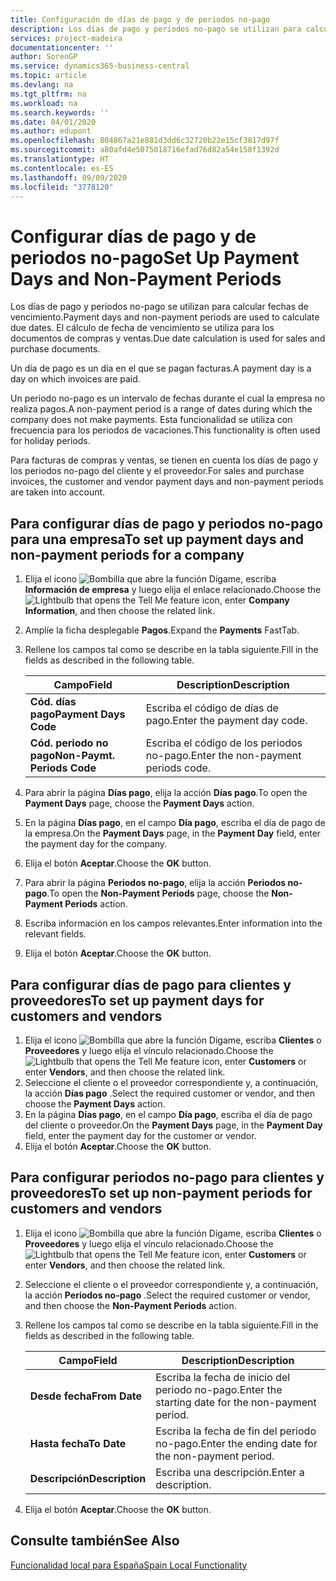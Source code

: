 ```yaml
---
title: Configuración de días de pago y de periodos no-pago
description: Los días de pago y periodos no-pago se utilizan para calcular fechas de vencimiento. El cálculo de fecha de vencimiento se utiliza para los documentos de compras y ventas.
services: project-madeira
documentationcenter: ''
author: SorenGP
ms.service: dynamics365-business-central
ms.topic: article
ms.devlang: na
ms.tgt_pltfrm: na
ms.workload: na
ms.search.keywords: ''
ms.date: 04/01/2020
ms.author: edupont
ms.openlocfilehash: 804867a21e881d3dd6c32720b22e15cf3817d97f
ms.sourcegitcommit: a80afd4e5075018716efad76d82a54e158f1392d
ms.translationtype: HT
ms.contentlocale: es-ES
ms.lasthandoff: 09/09/2020
ms.locfileid: "3778120"
---
```

# <a name="set-up-payment-days-and-non-payment-periods"></a><span data-ttu-id="969a6-104">Configurar días de pago y de periodos no-pago</span><span class="sxs-lookup"><span data-stu-id="969a6-104">Set Up Payment Days and Non-Payment Periods</span></span>
<span data-ttu-id="969a6-105">Los días de pago y periodos no-pago se utilizan para calcular fechas de vencimiento.</span><span class="sxs-lookup"><span data-stu-id="969a6-105">Payment days and non-payment periods are used to calculate due dates.</span></span> <span data-ttu-id="969a6-106">El cálculo de fecha de vencimiento se utiliza para los documentos de compras y ventas.</span><span class="sxs-lookup"><span data-stu-id="969a6-106">Due date calculation is used for sales and purchase documents.</span></span>  

<span data-ttu-id="969a6-107">Un día de pago es un día en el que se pagan facturas.</span><span class="sxs-lookup"><span data-stu-id="969a6-107">A payment day is a day on which invoices are paid.</span></span>  

<span data-ttu-id="969a6-108">Un periodo no-pago es un intervalo de fechas durante el cual la empresa no realiza pagos.</span><span class="sxs-lookup"><span data-stu-id="969a6-108">A non-payment period is a range of dates during which the company does not make payments.</span></span> <span data-ttu-id="969a6-109">Esta funcionalidad se utiliza con frecuencia para los periodos de vacaciones.</span><span class="sxs-lookup"><span data-stu-id="969a6-109">This functionality is often used for holiday periods.</span></span>  

<span data-ttu-id="969a6-110">Para facturas de compras y ventas, se tienen en cuenta los días de pago y los periodos no-pago del cliente y el proveedor.</span><span class="sxs-lookup"><span data-stu-id="969a6-110">For sales and purchase invoices, the customer and vendor payment days and non-payment periods are taken into account.</span></span>  

## <a name="to-set-up-payment-days-and-non-payment-periods-for-a-company"></a><span data-ttu-id="969a6-111">Para configurar días de pago y periodos no-pago para una empresa</span><span class="sxs-lookup"><span data-stu-id="969a6-111">To set up payment days and non-payment periods for a company</span></span>  

1.  <span data-ttu-id="969a6-112">Elija el icono ![Bombilla que abre la función Dígame](../../media/ui-search/search_small.png "Dígame qué desea hacer"), escriba **Información de empresa** y luego elija el enlace relacionado.</span><span class="sxs-lookup"><span data-stu-id="969a6-112">Choose the ![Lightbulb that opens the Tell Me feature](../../media/ui-search/search_small.png "Tell me what you want to do") icon, enter **Company Information**, and then choose the related link.</span></span>  
2.  <span data-ttu-id="969a6-113">Amplíe la ficha desplegable **Pagos**.</span><span class="sxs-lookup"><span data-stu-id="969a6-113">Expand the **Payments** FastTab.</span></span>  
3.  <span data-ttu-id="969a6-114">Rellene los campos tal como se describe en la tabla siguiente.</span><span class="sxs-lookup"><span data-stu-id="969a6-114">Fill in the fields as described in the following table.</span></span>  

    |<span data-ttu-id="969a6-115">Campo</span><span class="sxs-lookup"><span data-stu-id="969a6-115">Field</span></span>|<span data-ttu-id="969a6-116">Description</span><span class="sxs-lookup"><span data-stu-id="969a6-116">Description</span></span>|  
    |---------------------------------|---------------------------------------|  
    |<span data-ttu-id="969a6-117">**Cód. días pago**</span><span class="sxs-lookup"><span data-stu-id="969a6-117">**Payment Days Code**</span></span>|<span data-ttu-id="969a6-118">Escriba el código de días de pago.</span><span class="sxs-lookup"><span data-stu-id="969a6-118">Enter the payment day code.</span></span>|  
    |<span data-ttu-id="969a6-119">**Cód. periodo no pago**</span><span class="sxs-lookup"><span data-stu-id="969a6-119">**Non-Paymt. Periods Code**</span></span>|<span data-ttu-id="969a6-120">Escriba el código de los periodos no-pago.</span><span class="sxs-lookup"><span data-stu-id="969a6-120">Enter the non-payment periods code.</span></span>|  

4.  <span data-ttu-id="969a6-121">Para abrir la página **Días pago**, elija la acción **Días pago**.</span><span class="sxs-lookup"><span data-stu-id="969a6-121">To open the **Payment Days** page, choose the **Payment Days** action.</span></span>  
5.  <span data-ttu-id="969a6-122">En la página **Días pago**, en el campo **Día pago**, escriba el día de pago de la empresa.</span><span class="sxs-lookup"><span data-stu-id="969a6-122">On the **Payment Days** page, in the **Payment Day** field, enter the payment day for the company.</span></span>  
6.  <span data-ttu-id="969a6-123">Elija el botón **Aceptar**.</span><span class="sxs-lookup"><span data-stu-id="969a6-123">Choose the **OK** button.</span></span>  
7.  <span data-ttu-id="969a6-124">Para abrir la página **Periodos no-pago**, elija la acción **Periodos no-pago**.</span><span class="sxs-lookup"><span data-stu-id="969a6-124">To open the **Non-Payment Periods** page, choose the **Non-Payment Periods** action.</span></span>  
8.  <span data-ttu-id="969a6-125">Escriba información en los campos relevantes.</span><span class="sxs-lookup"><span data-stu-id="969a6-125">Enter information into the relevant fields.</span></span>  
9. <span data-ttu-id="969a6-126">Elija el botón **Aceptar**.</span><span class="sxs-lookup"><span data-stu-id="969a6-126">Choose the **OK** button.</span></span>  

## <a name="to-set-up-payment-days-for-customers-and-vendors"></a><span data-ttu-id="969a6-127">Para configurar días de pago para clientes y proveedores</span><span class="sxs-lookup"><span data-stu-id="969a6-127">To set up payment days for customers and vendors</span></span>  

1.  <span data-ttu-id="969a6-128">Elija el icono ![Bombilla que abre la función Dígame](../../media/ui-search/search_small.png "Dígame qué desea hacer"), escriba **Clientes** o **Proveedores** y luego elija el vínculo relacionado.</span><span class="sxs-lookup"><span data-stu-id="969a6-128">Choose the ![Lightbulb that opens the Tell Me feature](../../media/ui-search/search_small.png "Tell me what you want to do") icon, enter **Customers** or enter **Vendors**, and then choose the related link.</span></span>  
2.  <span data-ttu-id="969a6-129">Seleccione el cliente o el proveedor correspondiente y, a continuación, la acción **Días pago** .</span><span class="sxs-lookup"><span data-stu-id="969a6-129">Select the required customer or vendor, and then choose the **Payment Days** action.</span></span>  
3.  <span data-ttu-id="969a6-130">En la página **Días pago**, en el campo **Día pago**, escriba el día de pago del cliente o proveedor.</span><span class="sxs-lookup"><span data-stu-id="969a6-130">On the **Payment Days** page, in the **Payment Day** field, enter the payment day for the customer or vendor.</span></span>  
4.  <span data-ttu-id="969a6-131">Elija el botón **Aceptar**.</span><span class="sxs-lookup"><span data-stu-id="969a6-131">Choose the **OK** button.</span></span>  

## <a name="to-set-up-non-payment-periods-for-customers-and-vendors"></a><span data-ttu-id="969a6-132">Para configurar periodos no-pago para clientes y proveedores</span><span class="sxs-lookup"><span data-stu-id="969a6-132">To set up non-payment periods for customers and vendors</span></span>  

1.  <span data-ttu-id="969a6-133">Elija el icono ![Bombilla que abre la función Dígame](../../media/ui-search/search_small.png "Dígame qué desea hacer"), escriba **Clientes** o **Proveedores** y luego elija el vínculo relacionado.</span><span class="sxs-lookup"><span data-stu-id="969a6-133">Choose the ![Lightbulb that opens the Tell Me feature](../../media/ui-search/search_small.png "Tell me what you want to do") icon, enter **Customers** or enter **Vendors**, and then choose the related link.</span></span>  
2.  <span data-ttu-id="969a6-134">Seleccione el cliente o el proveedor correspondiente y, a continuación, la acción **Periodos no-pago** .</span><span class="sxs-lookup"><span data-stu-id="969a6-134">Select the required customer or vendor, and then choose the **Non-Payment Periods** action.</span></span>  
3.  <span data-ttu-id="969a6-135">Rellene los campos tal como se describe en la tabla siguiente.</span><span class="sxs-lookup"><span data-stu-id="969a6-135">Fill in the fields as described in the following table.</span></span>  

    |<span data-ttu-id="969a6-136">Campo</span><span class="sxs-lookup"><span data-stu-id="969a6-136">Field</span></span>|<span data-ttu-id="969a6-137">Description</span><span class="sxs-lookup"><span data-stu-id="969a6-137">Description</span></span>|  
    |---------------------------------|---------------------------------------|  
    |<span data-ttu-id="969a6-138">**Desde fecha**</span><span class="sxs-lookup"><span data-stu-id="969a6-138">**From Date**</span></span>|<span data-ttu-id="969a6-139">Escriba la fecha de inicio del periodo no-pago.</span><span class="sxs-lookup"><span data-stu-id="969a6-139">Enter the starting date for the non-payment period.</span></span>|  
    |<span data-ttu-id="969a6-140">**Hasta fecha**</span><span class="sxs-lookup"><span data-stu-id="969a6-140">**To Date**</span></span>|<span data-ttu-id="969a6-141">Escriba la fecha de fin del periodo no-pago.</span><span class="sxs-lookup"><span data-stu-id="969a6-141">Enter the ending date for the non-payment period.</span></span>|  
    |<span data-ttu-id="969a6-142">**Descripción**</span><span class="sxs-lookup"><span data-stu-id="969a6-142">**Description**</span></span>|<span data-ttu-id="969a6-143">Escriba una descripción.</span><span class="sxs-lookup"><span data-stu-id="969a6-143">Enter a description.</span></span>|  

4.  <span data-ttu-id="969a6-144">Elija el botón **Aceptar**.</span><span class="sxs-lookup"><span data-stu-id="969a6-144">Choose the **OK** button.</span></span>  

## <a name="see-also"></a><span data-ttu-id="969a6-145">Consulte también</span><span class="sxs-lookup"><span data-stu-id="969a6-145">See Also</span></span>  
 [<span data-ttu-id="969a6-146">Funcionalidad local para España</span><span class="sxs-lookup"><span data-stu-id="969a6-146">Spain Local Functionality</span></span>](spain-local-functionality.md)
